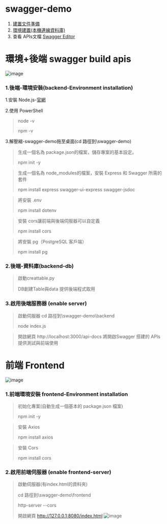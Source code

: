 # swagger-demo
1. [建置文件準備](https://docs.google.com/document/d/1_kSVEw1GDWATSK60A1N0HSHbuMcFfXT5VePlorIuKQg/edit?tab=t.5jst5rcf4n5z)
2. [環境建置(本機連線資料庫)](https://docs.google.com/document/d/1_kSVEw1GDWATSK60A1N0HSHbuMcFfXT5VePlorIuKQg/edit?tab=t.buy4itt0tk0#heading=h.da7lmvekh7xh)
3. 查看 APIs文檔 [Swagger Editor](https://editor.swagger.io/) 

# 環境+後端 swagger build apis
![image](https://github.com/user-attachments/assets/603e8110-d9b2-42eb-9639-5e5189a82021)

### 1.後端-環境安裝(backend-Environment installation)
1.安裝 Node.js-[官網](https://nodejs.org/en)

2.使用 PowerShell
> node -v
> 
> npm -v

3.解壓縮-swagger-demo拖至桌面(cd 路徑到\swagger-demo)
  > 生成一個名為 package.json的檔案，儲存專案的基本設定。
  > 
  > npm init -y

  > 生成一個名為 node_modules的檔案，安裝 Express 和 Swagger 所需的套件  
  >
  > npm install express swagger-ui-express swagger-jsdoc
  
  > 將安裝 .env
  > 
  > npm install dotenv

  > 安裝 cors讓前端與後端伺服器可以自定義
  >
  > npm install cors
  
  > 將安裝 pg（PostgreSQL 客戶端）
  >
  > npm install pg

  

### 2.後端-資料庫(backend-db) 
  > 啟動creattable.py
  >
  > DB創建Table與data 提供後端程式取用

### 3.啟用後端服務器 (enable server)
  > 啟動伺服器 cd 路徑到\swagger-demo\backend
  >
  > node index.js

  > 開啟網頁 http://localhost:3000/api-docs 將開啟Swagger 搭建的 APIs 提供測試與前端使用

# 前端 Frontend
![image](https://github.com/user-attachments/assets/09461cae-cbb7-4e60-a5e7-f003b38beead)

### 1.前端環境安裝 frontend-Environment installation
  > 初始化專案(自動生成一個基本的 package.json 檔案)
  >
  > npm init -y

  > 安裝 Axios
  >  
  > npm install axios

  > 安裝 Cors
  >
  > npm install cors

### 2.啟用前端伺服器 (enable frontend-server)
  >啟動伺服器(有index.html的資料夾)
  >
  > cd 路徑到\swagger-demo\frontend
  > 
  > http-server --cors
  >
  > 開啟網頁 http://127.0.0.1:8080/index.html
  ![image](https://github.com/user-attachments/assets/7a65b916-e326-4edc-9c58-584719c42d3a)
